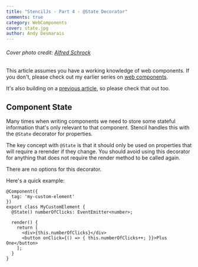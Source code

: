 ```yaml
---
title: "StencilJs - Part 4 - @State Decorator"
comments: true
category: WebComponents
cover: state.jpg
author: Andy Desmarais
---
```


###### Cover photo credit: [Alfred Schrock](https://unsplash.com/@puregeorgia)

This article assumes you have a working knowledge of web components. If you don't, please check out my earlier series on [web components](/web-components-part-1).

It's also building on a [previous article](/stencil-js-part-1), so please check that out too.

## Component State

Many times when writing components we need to store some stateful information that's only relevant to that component. Stencil handles this with the `@State` decorator for properties.

The key concept with `@State` is that it should only be used on properties that will require a rerender if they change. You should avoid using this decorator for anything that does not require the render method to be called again.

There are no options for this decorator.

Here's a quick example:

```tsx
@Component({
  tag: 'my-custom-element'
})
export class MyCustomElement {
  @State() numberOfClicks: EventEmitter<number>;

  render() {
    return [
      <div>{this.numberOfClicks}</div>
      <button onClick={() => { this.numberOfClicks++; }}>Plus One</button>
    ];
  }
}
```
